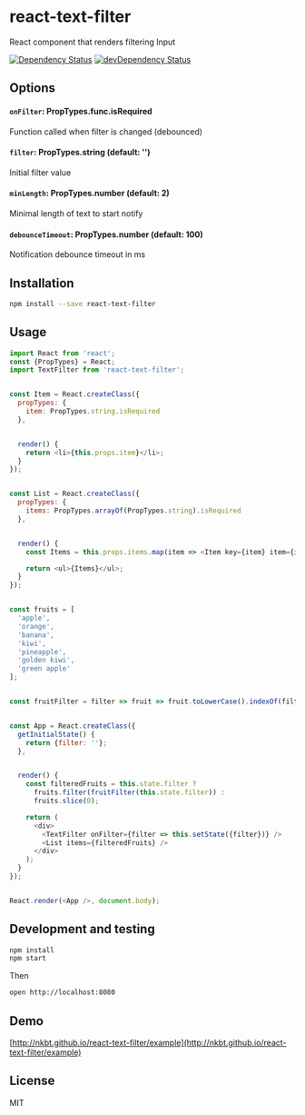 # react-text-filter

React component that renders filtering Input


[![Dependency Status](https://david-dm.org/nkbt/react-text-filter.svg)](https://david-dm.org/nkbt/react-text-filter)
[![devDependency Status](https://david-dm.org/nkbt/react-text-filter/dev-status.svg)](https://david-dm.org/nkbt/react-text-filter#info=devDependencies)


## Options


#### `onFilter`: PropTypes.func.isRequired

Function called when filter is changed (debounced)


#### `filter`: PropTypes.string (default: '')

Initial filter value


#### `minLength`: PropTypes.number (default: 2)

Minimal length of text to start notify


#### `debounceTimeout`: PropTypes.number (default: 100)

Notification debounce timeout in ms


## Installation

```bash
npm install --save react-text-filter
```


## Usage
```js
import React from 'react';
const {PropTypes} = React;
import TextFilter from 'react-text-filter';


const Item = React.createClass({
  propTypes: {
    item: PropTypes.string.isRequired
  },


  render() {
    return <li>{this.props.item}</li>;
  }
});


const List = React.createClass({
  propTypes: {
    items: PropTypes.arrayOf(PropTypes.string).isRequired
  },


  render() {
    const Items = this.props.items.map(item => <Item key={item} item={item} />);

    return <ul>{Items}</ul>;
  }
});


const fruits = [
  'apple',
  'orange',
  'banana',
  'kiwi',
  'pineapple',
  'golden kiwi',
  'green apple'
];


const fruitFilter = filter => fruit => fruit.toLowerCase().indexOf(filter.toLowerCase()) !== -1;


const App = React.createClass({
  getInitialState() {
    return {filter: ''};
  },


  render() {
    const filteredFruits = this.state.filter ?
      fruits.filter(fruitFilter(this.state.filter)) :
      fruits.slice(0);

    return (
      <div>
        <TextFilter onFilter={filter => this.setState({filter})} />
        <List items={filteredFruits} />
      </div>
    );
  }
});


React.render(<App />, document.body);
```


## Development and testing

```bash
npm install
npm start
```

Then 

```bash
open http://localhost:8080
```

## Demo

[http://nkbt.github.io/react-text-filter/example](http://nkbt.github.io/react-text-filter/example)


## License

MIT
